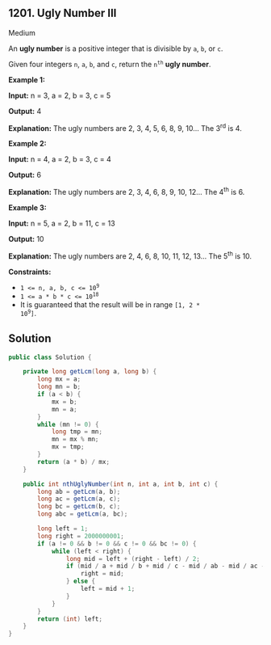 ## 1201\. Ugly Number III

Medium

An **ugly number** is a positive integer that is divisible by `a`, `b`, or `c`.

Given four integers `n`, `a`, `b`, and `c`, return the <code>n<sup>th</sup></code> **ugly number**.

**Example 1:**

**Input:** n = 3, a = 2, b = 3, c = 5

**Output:** 4

**Explanation:** The ugly numbers are 2, 3, 4, 5, 6, 8, 9, 10... The 3<sup>rd</sup> is 4.

**Example 2:**

**Input:** n = 4, a = 2, b = 3, c = 4

**Output:** 6

**Explanation:** The ugly numbers are 2, 3, 4, 6, 8, 9, 10, 12... The 4<sup>th</sup> is 6.

**Example 3:**

**Input:** n = 5, a = 2, b = 11, c = 13

**Output:** 10

**Explanation:** The ugly numbers are 2, 4, 6, 8, 10, 11, 12, 13... The 5<sup>th</sup> is 10.

**Constraints:**

*   <code>1 <= n, a, b, c <= 10<sup>9</sup></code>
*   <code>1 <= a * b * c <= 10<sup>18</sup></code>
*   It is guaranteed that the result will be in range <code>[1, 2 * 10<sup>9</sup>]</code>.

## Solution

```java
public class Solution {

    private long getLcm(long a, long b) {
        long mx = a;
        long mn = b;
        if (a < b) {
            mx = b;
            mn = a;
        }
        while (mn != 0) {
            long tmp = mn;
            mn = mx % mn;
            mx = tmp;
        }
        return (a * b) / mx;
    }

    public int nthUglyNumber(int n, int a, int b, int c) {
        long ab = getLcm(a, b);
        long ac = getLcm(a, c);
        long bc = getLcm(b, c);
        long abc = getLcm(a, bc);

        long left = 1;
        long right = 2000000001;
        if (a != 0 && b != 0 && c != 0 && bc != 0) {
            while (left < right) {
                long mid = left + (right - left) / 2;
                if (mid / a + mid / b + mid / c - mid / ab - mid / ac - mid / bc + mid / abc >= n) {
                    right = mid;
                } else {
                    left = mid + 1;
                }
            }
        }
        return (int) left;
    }
}
```